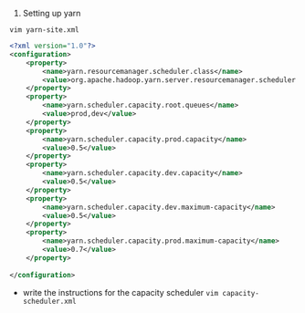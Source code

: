 1. Setting up yarn

`vim yarn-site.xml`
```xml
<?xml version="1.0"?>
<configuration>
	<property>
		<name>yarn.resourcemanager.scheduler.class</name>
		<value>org.apache.hadoop.yarn.server.resourcemanager.scheduler.capacity.CapacityScheduler</value> 
	</property>
	<property>
		<name>yarn.scheduler.capacity.root.queues</name>
		<value>prod,dev</value>
	</property>
	<property>
		<name>yarn.scheduler.capacity.prod.capacity</name>
		<value>0.5</value>
	</property>
	<property>
		<name>yarn.scheduler.capacity.dev.capacity</name> 
		<value>0.5</value>
	</property>
	<property>
		<name>yarn.scheduler.capacity.dev.maximum-capacity</name>
		<value>0.5</value>
	</property>
	<property>
		<name>yarn.scheduler.capacity.prod.maximum-capacity</name>
		<value>0.7</value>
	</property>
		
</configuration>
```
- write the instructions for the capacity scheduler
`vim capacity-scheduler.xml`

